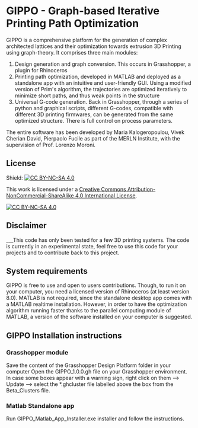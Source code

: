 # GIPPO - Graph-based Iterative Printing Path Optimization

GIPPO is a comprehensive platform for the generation of complex architected lattices and their optimization towards extrusion 3D Printing using graph-theory.
It comprises three main modules:
1) Design generation and graph conversion. This occurs in Grasshopper, a plugin for Rhinoceros
2) Printing path optimization, developed in MATLAB and deployed as a standalone app with an intuitive and user-friendly GUI. Using a modified version of Prim's algorithm, the trajectories are optimized iteratively to minimize short paths, and thus weak points in the structure
3) Universal G-code generation. Back in Grasshopper, through a series of python and graphical scripts, different G-codes, compatible with different 3D printing firmwares, can be generated from the same optimized structure. There is full control on process parameters.

The entire software has been developed by Maria Kalogeropoulou, Vivek Cherian David, Pierpaolo Fucile as part of the MERLN Institute, with the supervision of Prof. Lorenzo Moroni.


## License
Shield: [![CC BY-NC-SA 4.0][cc-by-nc-sa-shield]][cc-by-nc-sa]

This work is licensed under a
[Creative Commons Attribution-NonCommercial-ShareAlike 4.0 International License][cc-by-nc-sa].

[![CC BY-NC-SA 4.0][cc-by-nc-sa-image]][cc-by-nc-sa]

[cc-by-nc-sa]: http://creativecommons.org/licenses/by-nc-sa/4.0/
[cc-by-nc-sa-image]: https://licensebuttons.net/l/by-nc-sa/4.0/88x31.png
[cc-by-nc-sa-shield]: https://img.shields.io/badge/License-CC%20BY--NC--SA%204.0-lightgrey.svg

## Disclaimer
___This code has only been tested for a few 3D printing systems. The code is currently in an experimental state, feel free to use this code for your projects and to contribute back to this project. 


## System requirements
GIPPO is free to use and open to users contributions. Though, to run it on your computer, you need a licensed version of Rhinoceros (at least version 8.0). MATLAB is not required, since the standalone desktop app comes with a MATLAB realtime installation. However, in order to have the optimization algorithm running faster thanks to the parallel computing module of MATLAB, a version of the software installed on your computer is suggested.

## GIPPO Installation instructions 

### Grasshopper module
Save the content of the Grasshopper Design Platform folder in your computer
Open the GIPPO_1.0.0.gh file on your Grasshopper environment.
In case some boxes appear with a warning sign, right click on them --> Update --> select the *.ghcluster file labelled above the box from the Beta_Clusters file.

### Matlab Standalone app
Run GIPPO_Matlab_App_Installer.exe installer and follow the instructions. 
